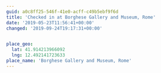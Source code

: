 ```yaml
---
guid: a0c8ff25-546f-41e0-acff-c49b5ebf9f6d
title: 'Checked in at Borghese Gallery and Museum, Rome'
date: '2019-05-23T11:56:41+00:00'
changed: '2019-09-24T19:17:31+00:00'


place_geo:
  lat: 41.914213966092
  lng: 12.492141723633
place_name: 'Borghese Gallery and Museum, Rome'
---
```


